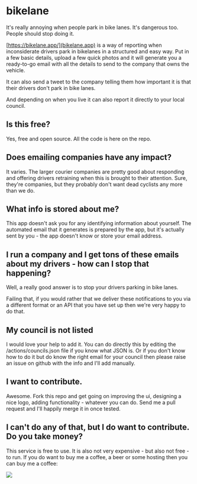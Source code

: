 # bikelane

It's really annoying when people park in bike lanes. It's dangerous too. People should stop doing it.

[https://bikelane.app/](bikelane.app) is a way of reporting when inconsiderate drivers park in bikelanes in a structured and easy way. Put in a few basic details, upload a few quick photos and it will generate you a ready-to-go email with all the details to send to the company that owns the vehicle.

It can also send a tweet to the company telling them how important it is that their drivers don't park in bike lanes.

And depending on when you live it can also report it directly to your local council.

## Is this free?

Yes, free and open source. All the code is here on the repo.

## Does emailing companies have any impact?

It varies. The larger courier companies are pretty good about responding and offering drivers retraining when this is brought to their attention. Sure, they're companies, but they probably don't want dead cyclists any more than we do. 

## What info is stored about me?

This app doesn't ask you for any identifying information about yourself. The automated email that it generates is prepared by the app, but it's actually sent by you - the app doesn't know or store your email address.

## I run a company and I get tons of these emails about my drivers - how can I stop that happening?

Well, a really good answer is to stop your drivers parking in bike lanes.

Failing that, if you would rather that we deliver these notifications to you via a different format or an API that you have set up then we're very happy to do that.

## My council is not listed

I would love your help to add it. You can do directly this by editing the /actions/councils.json file if you know what JSON is. Or if you don't know how to do it but do know the right email for your council then please raise an issue on github with the info and I'll add manually.

## I want to contribute.

Awesome. Fork this repo and get going on improving the ui, designing a nice logo, adding functionality - whatever you can do. Send me a pull request and I'll happily merge it in once tested.

## I can't do any of that, but I do want to contribute. Do you take money?

This service is free to use. It is also not very expensive - but also not free - to run.  If you do want to buy me a coffee, a beer or some hosting then you can buy me a coffee:

<a href="https://www.buymeacoffee.com/hankhank10">![]("/static/images/buymeacoffee.png")</a>
